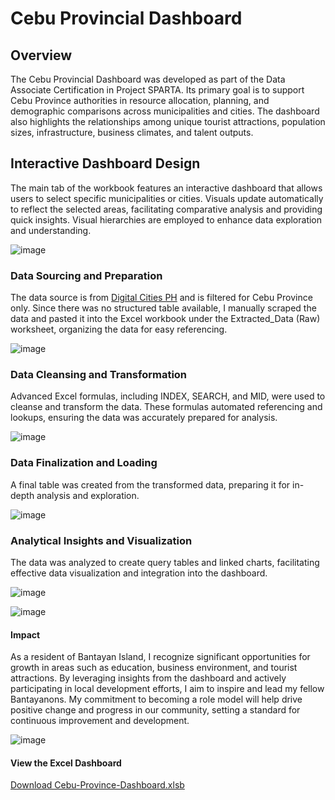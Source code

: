 # Cebu Provincial Dashboard

## Overview
The Cebu Provincial Dashboard was developed as part of the Data Associate Certification in Project SPARTA. Its primary goal is to support Cebu Province authorities in resource allocation, planning, and demographic comparisons across municipalities and cities. The dashboard also highlights the relationships among unique tourist attractions, population sizes, infrastructure, business climates, and talent outputs.

## Interactive Dashboard Design
The main tab of the workbook features an interactive dashboard that allows users to select specific municipalities or cities. Visuals update automatically to reflect the selected areas, facilitating comparative analysis and providing quick insights. Visual hierarchies are employed to enhance data exploration and understanding.

![image](https://github.com/greatcyan/cyrus-baruc-data-analytics-portfolio/assets/95137493/bf8a439f-be42-40c0-8f1a-92cda686b0ac)


### Data Sourcing and Preparation
The data source is from [Digital Cities PH](https://www.digitalcitiesph.com/) and is filtered for Cebu Province only. Since there was no structured table available, I manually scraped the data and pasted it into the Excel workbook under the Extracted_Data (Raw) worksheet, organizing the data for easy referencing.

![image](https://github.com/greatcyan/cyrus-baruc-data-analytics-portfolio/assets/95137493/f647afeb-16f5-45e6-925e-e4f1aa82007a)

### Data Cleansing and Transformation
Advanced Excel formulas, including INDEX, SEARCH, and MID, were used to cleanse and transform the data. These formulas automated referencing and lookups, ensuring the data was accurately prepared for analysis.

![image](https://github.com/greatcyan/cyrus-baruc-data-analytics-portfolio/assets/95137493/c36cc8bd-5bbd-48c7-a6a4-d7d6215799aa)

### Data Finalization and Loading
A final table was created from the transformed data, preparing it for in-depth analysis and exploration.

![image](https://github.com/greatcyan/cyrus-baruc-data-analytics-portfolio/assets/95137493/47d38abb-a342-40ec-83aa-50d4704b674e)

### Analytical Insights and Visualization
The data was analyzed to create query tables and linked charts, facilitating effective data visualization and integration into the dashboard.

![image](https://github.com/greatcyan/cyrus-baruc-data-analytics-portfolio/assets/95137493/c961d0b4-9789-432b-a6d8-f17972501da0)

![image](https://github.com/greatcyan/cyrus-baruc-data-analytics-portfolio/assets/95137493/47e13d84-967b-4726-a138-feba0d4d1035)

#### Impact
As a resident of Bantayan Island, I recognize significant opportunities for growth in areas such as education, business environment, and tourist attractions. By leveraging insights from the dashboard and actively participating in local development efforts, I aim to inspire and lead my fellow Bantayanons. My commitment to becoming a role model will help drive positive change and progress in our community, setting a standard for continuous improvement and development.

![image](https://github.com/greatcyan/cyrus-baruc-data-analytics-portfolio/assets/95137493/d7b9d2bd-874b-4a1a-a897-0a733deb6f0c)

#### View the Excel Dashboard
[Download Cebu-Province-Dashboard.xlsb](https://github.com/greatcyan/portfolio/raw/main/Cebu-Province-Dashboard.xlsb)

